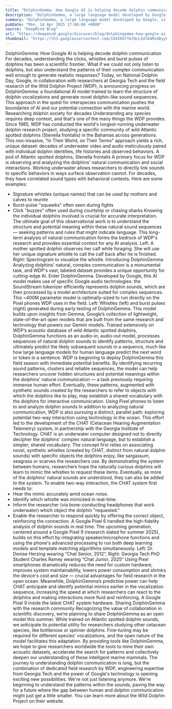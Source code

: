```yaml
---
title: "DolphinGemma: How Google AI is helping decode dolphin communication"
description: "DolphinGemma, a large language model developed by Google, is helping scientists study how dolphins communicate — and hopefully find out what they're saying, too."
summary: "DolphinGemma, a large language model developed by Google, is helping scientists study how dolphins communicate — and hop"
pubDate: "Mon, 14 Apr 2025 17:00:00 +0000"
source: "DeepMind Blog"
url: "https://deepmind.google/discover/blog/dolphingemma-how-google-ai-is-helping-decode-dolphin-communication/"
thumbnail: "https://lh3.googleusercontent.com/I4XIOUffm7QcLIdlD4MzdDyyhRfZSPyX6Ay0GSZ6f_LcmQ0FS3MoGg8mTsHsePHQkfG1Mg4P8C-nG17FDk0MJ2lQIhe1c_TkOwYKGOiWHMC9ouRzsQ=w528-h297-n-nu-rw"
---
```


DolphinGemma: How Google AI is helping decode dolphin communication
For decades, understanding the clicks, whistles and burst pulses of dolphins has been a scientific frontier. What if we could not only listen to dolphins, but also understand the patterns of their complex communication well enough to generate realistic responses?
Today, on National Dolphin Day, Google, in collaboration with researchers at Georgia Tech and the field research of the Wild Dolphin Project (WDP), is announcing progress on DolphinGemma: a foundational AI model trained to learn the structure of dolphin vocalizations and generate novel dolphin-like sound sequences. This approach in the quest for interspecies communication pushes the boundaries of AI and our potential connection with the marine world.
Researching dolphin society for decades
Understanding any species requires deep context, and that's one of the many things the WDP provides. Since 1985, WDP has conducted the world's longest-running underwater dolphin research project, studying a specific community of wild Atlantic spotted dolphins (Stenella frontalis) in the Bahamas across generations. This non-invasive, "In Their World, on Their Terms" approach yields a rich, unique dataset: decades of underwater video and audio meticulously paired with individual dolphin identities, life histories and observed behaviors.
A pod of Atlantic spotted dolphins, Stenella frontalis
A primary focus for WDP is observing and analyzing the dolphins' natural communication and social interactions. Working underwater allows researchers to directly link sounds to specific behaviors in ways surface observation cannot. For decades, they have correlated sound types with behavioral contexts. Here are some examples:
- Signature whistles (unique names) that can be used by mothers and calves to reunite
- Burst-pulse "squawks" often seen during fights
- Click "buzzes" often used during courtship or chasing sharks
Knowing the individual dolphins involved is crucial for accurate interpretation. The ultimate goal of this observational work is to understand the structure and potential meaning within these natural sound sequences — seeking patterns and rules that might indicate language. This long-term analysis of natural communication forms the bedrock of WDP's research and provides essential context for any AI analysis.
Left: A mother spotted dolphin observes her calf while foraging. She will use her unique signature whistle to call the calf back after he is finished. Right: Spectrogram to visualize the whistle.
Introducing DolphinGemma
Analyzing dolphins' natural, complex communication is a monumental task, and WDP's vast, labeled dataset provides a unique opportunity for cutting-edge AI.
Enter DolphinGemma. Developed by Google, this AI model makes use of specific Google audio technologies: the SoundStream tokenizer efficiently represents dolphin sounds, which are then processed by a model architecture suited for complex sequences. This ~400M parameter model is optimally-sized to run directly on the Pixel phones WDP uses in the field.
Left: Whistles (left) and burst pulses (right) generated during early testing of DolphinGemma.
This model builds upon insights from Gemma, Google’s collection of lightweight, state-of-the-art open models that are built from the same research and technology that powers our Gemini models. Trained extensively on WDP’s acoustic database of wild Atlantic spotted dolphins, DolphinGemma functions as an audio-in, audio-out model, processes sequences of natural dolphin sounds to identify patterns, structure and ultimately predict the likely subsequent sounds in a sequence, much like how large language models for human language predict the next word or token in a sentence.
WDP is beginning to deploy DolphinGemma this field season with immediate potential benefits. By identifying recurring sound patterns, clusters and reliable sequences, the model can help researchers uncover hidden structures and potential meanings within the dolphins' natural communication — a task previously requiring immense human effort. Eventually, these patterns, augmented with synthetic sounds created by the researchers to refer to objects with which the dolphins like to play, may establish a shared vocabulary with the dolphins for interactive communication.
Using Pixel phones to listen to and analyze dolphin sounds
In addition to analyzing natural communication, WDP is also pursuing a distinct, parallel path: exploring potential two-way interaction using technology in the ocean. This effort led to the development of the CHAT (Cetacean Hearing Augmentation Telemetry) system, in partnership with the Georgia Institute of Technology. CHAT is an underwater computer designed not to directly decipher the dolphins' complex natural language, but to establish a simpler, shared vocabulary.
The concept first relies on associating novel, synthetic whistles (created by CHAT, distinct from natural dolphin sounds) with specific objects the dolphins enjoy, like sargassum, seagrass or scarves the researchers use. By demonstrating the system between humans, researchers hope the naturally curious dolphins will learn to mimic the whistles to request these items. Eventually, as more of the dolphins’ natural sounds are understood, they can also be added to the system.
To enable two-way interaction, the CHAT system first needs to:
- Hear the mimic accurately amid ocean noise.
- Identify which whistle was mimicked in real-time.
- Inform the researcher (via bone-conducting headphones that work underwater) which object the dolphin "requested."
- Enable the researcher to respond quickly by offering the correct object, reinforcing the connection.
A Google Pixel 6 handled the high-fidelity analysis of dolphin sounds in real time. The upcoming generation, centered around a Google Pixel 9 (research slated for summer 2025), builds on this effort by integrating speaker/microphone functions and using the phone's advanced processing to run both deep learning models and template matching algorithms simultaneously.
Left: Dr. Denise Herzing wearing “Chat Senior, 2012”, Right: Georgia Tech PhD Student Charles Ramey wearing “Chat Junior, 2025”
Using Pixel smartphones dramatically reduces the need for custom hardware, improves system maintainability, lowers power consumption and shrinks the device's cost and size — crucial advantages for field research in the open ocean. Meanwhile, DolphinGemma’s predictive power can help CHAT anticipate and identify potential mimics earlier in the vocalization sequence, increasing the speed at which researchers can react to the dolphins and making interactions more fluid and reinforcing.
A Google Pixel 9 inside the latest CHAT system hardware.
Sharing DolphinGemma with the research community
Recognizing the value of collaboration in scientific discovery, we’re planning to share DolphinGemma as an open model this summer. While trained on Atlantic spotted dolphin sounds, we anticipate its potential utility for researchers studying other cetacean species, like bottlenose or spinner dolphins. Fine-tuning may be required for different species' vocalizations, and the open nature of the model facilitates this adaptation.
By providing tools like DolphinGemma, we hope to give researchers worldwide the tools to mine their own acoustic datasets, accelerate the search for patterns and collectively deepen our understanding of these intelligent marine mammals.
The journey to understanding dolphin communication is long, but the combination of dedicated field research by WDP, engineering expertise from Georgia Tech and the power of Google's technology is opening exciting new possibilities. We're not just listening anymore. We're beginning to understand the patterns within the sounds, paving the way for a future where the gap between human and dolphin communication might just get a little smaller.
You can learn more about the Wild Dolphin Project on their website.